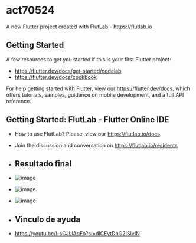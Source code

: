 # act70524

A new Flutter project created with FlutLab - https://flutlab.io

## Getting Started

A few resources to get you started if this is your first Flutter project:

- https://flutter.dev/docs/get-started/codelab
- https://flutter.dev/docs/cookbook

For help getting started with Flutter, view our
https://flutter.dev/docs, which offers tutorials,
samples, guidance on mobile development, and a full API reference.

## Getting Started: FlutLab - Flutter Online IDE

- How to use FlutLab? Please, view our https://flutlab.io/docs
- Join the discussion and conversation on https://flutlab.io/residents

- ## Resultado final

- ![image](https://github.com/SUPaezRivas/act7paez0524/assets/143548332/ca32fb17-e177-4a81-88c9-ec8204c92eea)

- ![image](https://github.com/SUPaezRivas/act7paez0524/assets/143548332/61a39142-9a58-46c8-9ca3-287c14f6abfc)

- ![image](https://github.com/SUPaezRivas/act7paez0524/assets/143548332/ca5dbd86-d30f-477a-aa9d-140372a0c311)

- ## Vinculo de ayuda

- https://youtu.be/l-sCJLlAqFo?si=dlCEytDhG2ISIvIN




